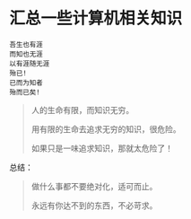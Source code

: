 # 汇总一些计算机相关知识

```
吾生也有涯
而知也无涯
以有涯随无涯
殆已!
已而为知者
殆而已矣!
```

> 人的生命有限，而知识无穷。
>
> 用有限的生命去追求无穷的知识，很危险。
>
> 如果只是一味追求知识，那就太危险了！

总结：

> 做什么事都不要绝对化，适可而止。
>
> 永远有你达不到的东西，不必苛求。
